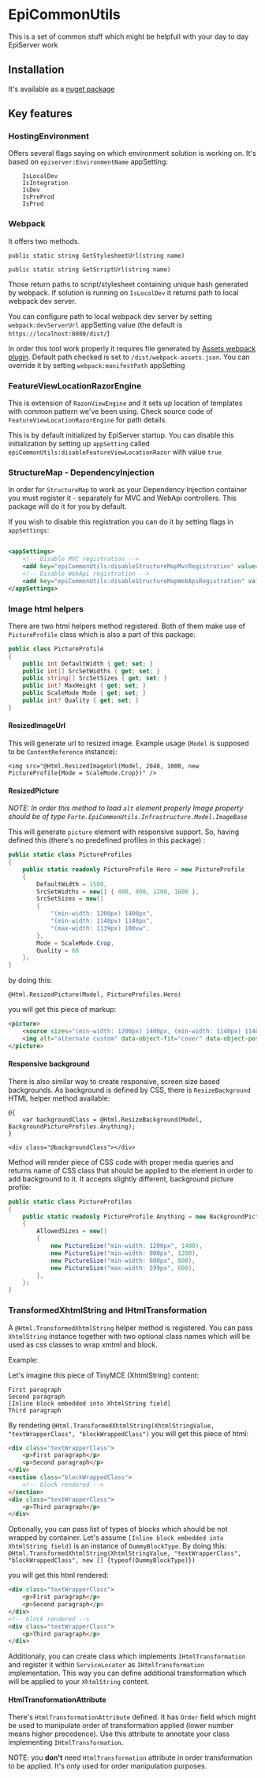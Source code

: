 # EpiCommonUtils

This is a set of common stuff which might be helpfull with your day to day EpiServer work

## Installation

It's available as a [nuget package](https://www.nuget.org/packages/Forte.EpiCommonUtils/)
 
## Key features
### HostingEnvironment

Offers several flags saying on which environment solution is working on. It's based on `episerver:EnvironmentName` appSetting:

        IsLocalDev
        IsIntegration
        IsDev
        IsPreProd
        IsProd 


### Webpack

It offers two methods. 

`public static string GetStylesheetUrl(string name)`


`public static string GetScriptUrl(string name)`

Those return paths to script/stylesheet containing unique hash generated by webpack. If solution is running on `IsLocalDev` it returns path to local webpack dev server.

You can configure path to local webpack dev server by setting `webpack:devServerUrl` appSetting value (the default is `https://localhost:8080/dist/`)

In order this tool work properly it requires file generated by [Assets webpack plugin](https://www.npmjs.com/package/assets-webpack-plugin). Default path checked is set to `/dist/webpack-assets.json`. 
You can override it by setting `webpack:manifestPath` appSetting 

### FeatureViewLocationRazorEngine

This is extension of `RazonViewEngine` and it sets up location of templates with common pattern we've been using. 
Check source code of `FeatureViewLocationRazorEngine` for path details. 

This is by default initialized by EpiServer startup. You can disable this initialization by setting up `appSetting` called `epiCommonUtils:disableFeatureViewLocationRazor` with value `true`

### StructureMap - DependencyInjection

In order for `StructureMap` to work as your Dependency Injection container you must register it - separately for MVC and WebApi controllers.
This package will do it for you by default. 

If you wish to disable this registration you can do it by setting flags in `appSettings`:

```xml

<appSettings>
    <!-- Disable MVC registration -->
    <add key="epiCommonUtils:disableStructureMapMvcRegistration" value="true" />
    <!-- Disable WebApi registration -->
    <add key="epiCommonUtils:disableStructureMapWebApiRegistration" value="true" />
</appSettings>
``` 

### Image html helpers

There are two html helpers method registered. Both of them make use of `PictureProfile` class which is also a part of this package:

```c#
public class PictureProfile
{
    public int DefaultWidth { get; set; }
    public int[] SrcSetWidths { get; set; }
    public string[] SrcSetSizes { get; set; }
    public int? MaxHeight { get; set; }
    public ScaleMode Mode { get; set; }
    public int? Quality { get; set; }
}
```

#### ResizedImageUrl

This will generate url to resized image. Example usage (`Model` is supposed to be `ContentReference` instance):
```razor
<img src="@Html.ResizedImageUrl(Model, 2048, 1000, new PictureProfile{Mode = ScaleMode.Crop})" />
```

#### ResizedPicture

_NOTE: In order this method to load `alt` element properly Image property should be of type `Forte.EpiCommonUtils.Infrastructure.Model.ImageBase`_

This will generate `picture` element with responsive support. So, having defined this (there's no predefined profiles in this package) :

```c#
public static class PictureProfiles
{
    public static readonly PictureProfile Hero = new PictureProfile
    {
        DefaultWidth = 1500,
        SrcSetWidths = new[] { 400, 800, 1200, 1600 },
        SrcSetSizes = new[]
        {
            "(min-width: 1200px) 1400px",
            "(min-width: 1140px) 1140px",
            "(max-width: 1139px) 100vw",
        },           
        Mode = ScaleMode.Crop,
        Quality = 60
    };
}
``` 

by doing this:

```razor
@Html.ResizedPicture(Model, PictureProfiles.Hero)
```

you will get this piece of markup:
```html
<picture>
    <source sizes="(min-width: 1200px) 1400px, (min-width: 1140px) 1140px, (max-width: 1139px) 100vw" srcset="/contentassets/92a71a8e82a94be3ab5581d099a68f48/1.jpg?w=400&mode=crop&quality=60 400w, /contentassets/92a71a8e82a94be3ab5581d099a68f48/1.jpg?w=800&mode=crop&quality=60 800w, /contentassets/92a71a8e82a94be3ab5581d099a68f48/1.jpg?w=1200&mode=crop&quality=60 1200w, /contentassets/92a71a8e82a94be3ab5581d099a68f48/1.jpg?w=1600&mode=crop&quality=60 1600w" />
    <img alt="alternate custom" data-object-fit="cover" data-object-position="center" src="/contentassets/92a71a8e82a94be3ab5581d099a68f48/1.jpg?w=1500&mode=crop&quality=60" />
</picture>

```

#### Responsive background
There is also similar way to create responsive, screen size based backgrounds. As background is defined by CSS, there is `ResizeBackground` HTML helper method available:
```razor 
@{
    var backgroundClass = @Html.ResizeBackground(Model, BackgroundPictureProfiles.Anything);
}

<div class="@backgroundClass"></div>
```

Method will render piece of CSS code with proper media queries and returns name of CSS class that should be applied to the element in order to add background to it. It accepts slightly different, background picture profile: 
```cs
public static class PictureProfiles
{
    public static readonly PictureProfile Anything = new BackgroundPictureProfile
    {
        AllowedSizes = new[]
        {
            new PictureSize("min-width: 1200px", 1400),
            new PictureSize("min-width: 800px", 1200),
            new PictureSize("min-width: 600px", 800),
            new PictureSize("max-width: 599px", 600),
        },
    };
}

```

### TransformedXhtmlString and IHtmlTransformation

A `@Html.TransformedXhtmlString` helper method is registered. You can pass `XhtmlString` instance together with two optional class names which will be used as css classes to wrap xmtml and block.

Example:

Let's imagine this piece of TinyMCE (XhtmlString) content:

```
First paragraph
Second paragraph
[Inline block embedded into XhtmlString field]
Third paragraph
```

By rendering `@Html.TransformedXhtmlString(XhtmlStringValue, "textWrapperClass", "blockWrappedClass")` you will get this piece of html:

```html
<div class="textWrapperClass">
    <p>First paragraph</p>
    <p>Second paragraph</p>
</div>
<section class="blockWrappedClass">
    <!-- block rendered -->
</section>
<div class="textWrapperClass">
    <p>Third paragraph</p>
</div>
```

Optionally, you can pass list of types of blocks which should be not wrapped by container. 
Let's assume  `[Inline block embedded into XhtmlString field]` is an instance of `DummyBlockType`. 
By doing this:
`@Html.TransformedXhtmlString(XhtmlStringValue, "textWrapperClass", "blockWrappedClass", new [] {typeof(DummyBlockType)})`

you will get this html rendered:
```html
<div class="textWrapperClass">
    <p>First paragraph</p>
    <p>Second paragraph</p>
</div>
<!-- block rendered -->
<div class="textWrapperClass">
    <p>Third paragraph</p>
</div>
```

Additionaly, you can create class which implements `IHtmlTransformation` and register it within `ServiceLocator` as `IHtmlTransformation` implementation. 
This way you can define additional transformation which will be applied to your `XhtmlString` content.

#### HtmlTransformationAttribute

There's `HtmlTransformationAttribute` defined. It has `Order` field which might be used to manipulate order of transformation applied (lower number means higher precedence).
Use this attribute to annotate your class implementing `IHtmlTransformation`.

NOTE: you **don't** need `HtmlTransformation` attribute in order transformation to be applied. It's only used for order manipulation purposes. 


